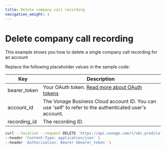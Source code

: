 ```yaml
---
title: Delete company call recording
navigation_weight: 1
---
```


# Delete company call recording
This example shows you how to delete a single company call recording for an account

Replace the following placeholder values in the sample code:

| Key        | Description                                                                                            |
|------------|--------------------------------------------------------------------------------------------------------|
| bearer_token | Your OAuth token. [Read more about OAuth tokens](https://developer.nexmo.com/vonage-business-cloud/vbc-apis/getting-started/authentication) |
| account_id | The Vonage Business Cloud account ID. You can use 'self' to refer to the authenticated user's account. |
| recording_id | The recording ID. | 

``` bash
curl --location --request DELETE 'https://api.vonage.com/t/vbc.prod/call_recording/api/accounts/$account_id/company_call_recordings/$recording_id' \
--header 'Content-Type: application/json' \
--header 'Authorization: Bearer $bearer_token' \
```
